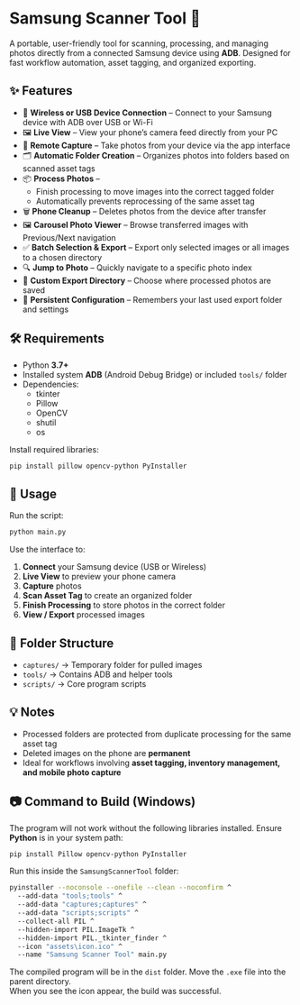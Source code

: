 # Samsung Scanner Tool 📸

A portable, user-friendly tool for scanning, processing, and managing photos directly from a connected Samsung device using **ADB**. Designed for fast workflow automation, asset tagging, and organized exporting.

## ✨ Features

- 📱 **Wireless or USB Device Connection** – Connect to your Samsung device with ADB over USB or Wi-Fi  
- 🖼 **Live View** – View your phone’s camera feed directly from your PC  
- 📸 **Remote Capture** – Take photos from your device via the app interface  
- 🗂 **Automatic Folder Creation** – Organizes photos into folders based on scanned asset tags  
- 📦 **Process Photos** –  
  - Finish processing to move images into the correct tagged folder  
  - Automatically prevents reprocessing of the same asset tag  
- 🗑 **Phone Cleanup** – Deletes photos from the device after transfer  
- 🖼 **Carousel Photo Viewer** – Browse transferred images with Previous/Next navigation  
- ✅ **Batch Selection & Export** – Export only selected images or all images to a chosen directory  
- 🔍 **Jump to Photo** – Quickly navigate to a specific photo index  
- 📂 **Custom Export Directory** – Choose where processed photos are saved  
- 💾 **Persistent Configuration** – Remembers your last used export folder and settings

## 🛠 Requirements

- Python **3.7+**
- Installed system **ADB** (Android Debug Bridge) or included `tools/` folder
- Dependencies:  
  - tkinter  
  - Pillow  
  - OpenCV  
  - shutil  
  - os  

Install required libraries:
```bash
pip install pillow opencv-python PyInstaller
```

## 🚀 Usage

Run the script:
```bash
python main.py
```

Use the interface to:
1. **Connect** your Samsung device (USB or Wireless)
2. **Live View** to preview your phone camera
3. **Capture** photos
4. **Scan Asset Tag** to create an organized folder
5. **Finish Processing** to store photos in the correct folder
6. **View / Export** processed images

## 📁 Folder Structure

- `captures/` → Temporary folder for pulled images  
- `tools/` → Contains ADB and helper tools  
- `scripts/` → Core program scripts  

## 💡 Notes

- Processed folders are protected from duplicate processing for the same asset tag  
- Deleted images on the phone are **permanent**  
- Ideal for workflows involving **asset tagging, inventory management, and mobile photo capture**

## 📷 Command to Build (Windows)

The program will not work without the following libraries installed. Ensure **Python** is in your system path:
```bash
pip install Pillow opencv-python PyInstaller
```

Run this inside the `SamsungScannerTool` folder:
```bash
pyinstaller --noconsole --onefile --clean --noconfirm ^
  --add-data "tools;tools" ^
  --add-data "captures;captures" ^
  --add-data "scripts;scripts" ^
  --collect-all PIL ^
  --hidden-import PIL.ImageTk ^
  --hidden-import PIL._tkinter_finder ^
  --icon "assets\icon.ico" ^
  --name "Samsung Scanner Tool" main.py
```
The compiled program will be in the `dist` folder. Move the `.exe` file into the parent directory.  
When you see the icon appear, the build was successful.
